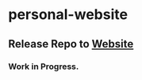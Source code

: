 # personal-website
## Release Repo to [Website](https://ajay-jayanth.github.io/personal-website/)
### Work in Progress.
